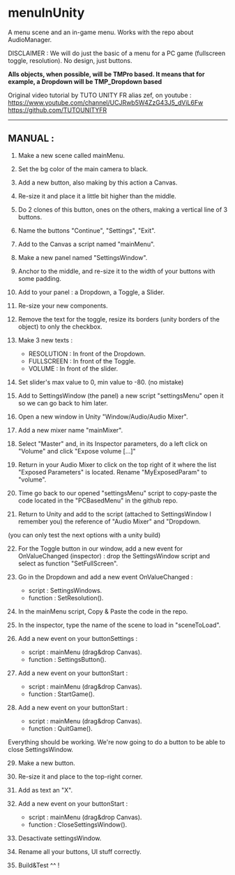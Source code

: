 # menuInUnity
 A menu scene and an in-game menu. Works with the repo about AudioManager.

 DISCLAIMER : We will do just the basic of a menu for a PC game (fullscreen toggle, resolution). No design, just buttons.

 **Alls objects, when possible, will be TMPro based. It means that for example, a Dropdown will be TMP_Dropdown based**

Original video tutorial by TUTO UNITY FR alias zef, on youtube :
https://www.youtube.com/channel/UCJRwb5W4ZzG43J5_dViL6Fw
https://github.com/TUTOUNITYFR

 -----------------
 MANUAL :
 -----------------

1. Make a new scene called mainMenu.

2. Set the bg color of the main camera to black.

3. Add a new button, also making by this action a Canvas.

4. Re-size it and place it a little bit higher than the middle. 

5. Do 2 clones of this button, ones on the others, making a vertical line of 3 buttons.

6. Name the buttons "Continue", "Settings", "Exit".

7. Add to the Canvas a script named "mainMenu".

8. Make a new panel named "SettingsWindow".

9. Anchor to the middle, and re-size it to the width of your buttons with some padding.

10. Add to your panel : a Dropdown, a Toggle, a Slider.

11. Re-size your new components.

12. Remove the text for the toggle, resize its borders (unity borders of the object) to only the checkbox.

13. Make 3 new texts :
    - RESOLUTION : In front of the Dropdown.
    - FULLSCREEN : In front of the Toggle.
    - VOLUME : In front of the slider.

14. Set slider's max value to 0, min value to -80. (no mistake)

15. Add to SettingsWindow (the panel) a new script "settingsMenu" open it so we can go back to him later.

16. Open a new window in Unity "Window/Audio/Audio Mixer".

17. Add a new mixer name "mainMixer".

18. Select "Master" and, in its Inspector parameters, do a left click on "Volume" and click "Expose volume [...]"

19. Return in your Audio Mixer to click on the top right of it where the list "Exposed Parameters" is located. Rename "MyExposedParam" to "volume".

20. Time go back to our opened "settingsMenu" script to copy-paste the code located in the "PCBasedMenu" in the github repo.

21. Return to Unity and add to the script (attached to SettingsWindow I remember you) the reference of "Audio Mixer" and "Dropdown.

(you can only test the next options with a unity build)

22. For the Toggle button in our window, add a new event for OnValueChanged (inspector) : drop the SettingsWindow script and select as function "SetFullScreen".

23. Go in the Dropdown and add a new event OnValueChanged : 
    - script : SettingsWindows.
    - function : SetResolution().

24. In the mainMenu script, Copy & Paste the code in the repo.

25. In the inspector, type the name of the scene to load in "sceneToLoad".

26. Add a new event on your buttonSettings :
    - script : mainMenu (drag&drop Canvas).
    - function : SettingsButton().

27. Add a new event on your buttonStart :
    - script : mainMenu (drag&drop Canvas).
    - function : StartGame().

28. Add a new event on your buttonStart :
    - script : mainMenu (drag&drop Canvas).
    - function : QuitGame().

Everything should be working. We're now going to do a button to be able to close SettingsWindow.

29. Make a new button.

30. Re-size it and place to the top-right corner.

31. Add as text an "X".

32. Add a new event on your buttonStart :
    - script : mainMenu (drag&drop Canvas).
    - function : CloseSettingsWindow(). 

33. Desactivate settingsWindow.

34. Rename all your buttons, UI stuff correctly.

34. Build&Test ^^ !
